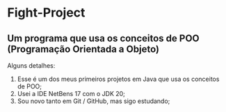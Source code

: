# Fight-Project
## Um programa que usa os conceitos de POO (Programação Orientada a Objeto) 
Alguns detalhes:
   1. Esse é um dos meus primeiros projetos em Java que usa os conceitos de POO;
   2. Usei a IDE NetBens 17 com o JDK 20;
   3. Sou novo tanto em Git / GitHub, mas sigo estudando;


